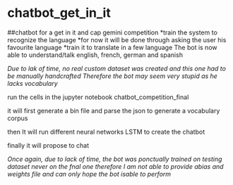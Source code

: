# chatbot_get_in_it
##chatbot for a get in it and cap gemini competition
*train the system to recognize the language
*for now it will be done through asking the user his favourite language
*train it to translate in a few language
The bot is now able to understand/talk english, french, german and spanish

*Due to lak of time, no real custom dataset was created and this one had to be manually handcrafted*
*Therefore the bot may seem very stupid as he lacks vocabulary*

run the cells in the jupyter notebook chatbot_competition_final

it will first generate a bin file and parse the json to generate a vocabulary corpus

then It will run different neural networks LSTM to create the chatbot

finally it will propose to chat

*Once again, due to lack of time, the bot was ponctually trained on testing dataset never on the fnal one*
*therefore I am not able to provide abias and weights file and can only hope the bot isable to perform*
